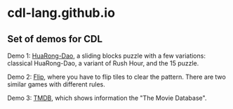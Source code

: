 # cdl-lang.github.io

## Set of demos for CDL

Demo 1: [HuaRong-Dao](huarongdao.html?remote=false), a sliding blocks puzzle with a few
variations: classical HuaRong-Dao, a variant of Rush Hour, and the 15 puzzle.

Demo 2: [Flip](invert.html?remote=false), where you have to flip tiles to clear the pattern.
There are two similar games with different rules.

Demo 3: [TMDB](tmdb-demo.html?remote=false), which shows information the "The Movie Database".
